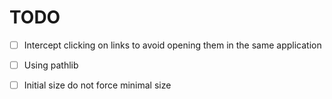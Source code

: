 # TODO


- [ ] Intercept clicking on links to avoid opening them in the same application
- [ ] Using pathlib
- [ ] Initial size do not force minimal size


